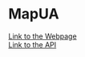 # MapUA

[Link to the Webpage](https://mapua-frontend-appappappapp.herokuapp.com/)  
[Link to the API](https://mapua-backend-app.herokuapp.com/api-docs/)
